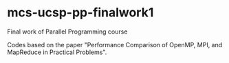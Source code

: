 # mcs-ucsp-pp-finalwork1
Final work of Parallel Programming course

Codes based on the paper "Performance Comparison of OpenMP, MPI, and MapReduce in Practical Problems".
